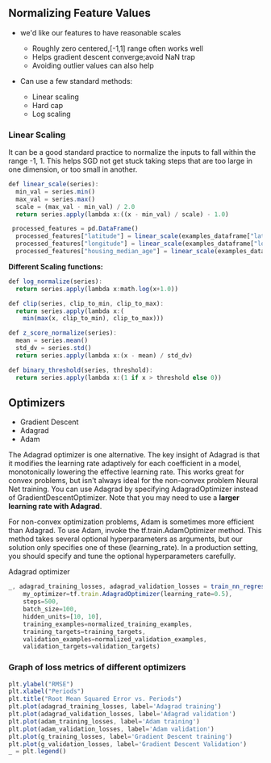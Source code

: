  
 
 ## Normalizing Feature Values
 

* we'd like our features to have reasonable scales
  *  Roughly zero centered,[-1,1] range often works well
  *  Helps gradient descent converge;avoid NaN trap
  *  Avoiding outlier values can also help
  
  
*  Can use a few standard methods:
    *  Linear scaling
    *  Hard cap
    *  Log scaling

### Linear Scaling

It can be a good standard practice to normalize the inputs to fall within the range -1, 1. 
This helps SGD not get stuck taking steps that are too large in one dimension, or too small in another. 

```javascript
def linear_scale(series):
  min_val = series.min()
  max_val = series.max()
  scale = (max_val - min_val) / 2.0
  return series.apply(lambda x:((x - min_val) / scale) - 1.0)
```


```javascript
 processed_features = pd.DataFrame()
  processed_features["latitude"] = linear_scale(examples_dataframe["latitude"])
  processed_features["longitude"] = linear_scale(examples_dataframe["longitude"])
  processed_features["housing_median_age"] = linear_scale(examples_dataframe["housing_median_age"])
```

**Different Scaling functions:**

```javascript
def log_normalize(series):
  return series.apply(lambda x:math.log(x+1.0))

def clip(series, clip_to_min, clip_to_max):
  return series.apply(lambda x:(
    min(max(x, clip_to_min), clip_to_max)))

def z_score_normalize(series):
  mean = series.mean()
  std_dv = series.std()
  return series.apply(lambda x:(x - mean) / std_dv)

def binary_threshold(series, threshold):
  return series.apply(lambda x:(1 if x > threshold else 0))
```


## Optimizers

* Gradient Descent
* Adagrad
* Adam

The Adagrad optimizer is one alternative. The key insight of Adagrad is that it modifies the learning
rate adaptively for each coefficient in a model, monotonically lowering the effective learning rate. 
This works great for convex problems, but isn't always ideal for the non-convex problem Neural Net training.
You can use Adagrad by specifying AdagradOptimizer instead of GradientDescentOptimizer. 
Note that you may need to use a **larger learning rate with Adagrad**.

For non-convex optimization problems, Adam is sometimes more efficient than Adagrad. To use Adam, 
invoke the tf.train.AdamOptimizer method. This method takes several optional hyperparameters as arguments, 
but our solution only specifies one of these (learning_rate). In a production setting, you should specify and tune 
the optional hyperparameters carefully.

Adagrad optimizer

```javascript
_, adagrad_training_losses, adagrad_validation_losses = train_nn_regression_model(
    my_optimizer=tf.train.AdagradOptimizer(learning_rate=0.5),
    steps=500,
    batch_size=100,
    hidden_units=[10, 10],
    training_examples=normalized_training_examples,
    training_targets=training_targets,
    validation_examples=normalized_validation_examples,
    validation_targets=validation_targets)
 ```
 
 ### Graph of loss metrics of different optimizers
 
 ```javascript
 plt.ylabel("RMSE")
plt.xlabel("Periods")
plt.title("Root Mean Squared Error vs. Periods")
plt.plot(adagrad_training_losses, label='Adagrad training')
plt.plot(adagrad_validation_losses, label='Adagrad validation')
plt.plot(adam_training_losses, label='Adam training')
plt.plot(adam_validation_losses, label='Adam validation')
plt.plot(g_training_losses, label='Gradient Descent training')
plt.plot(g_validation_losses, label='Gradient Descent Validation')
_ = plt.legend()
```
